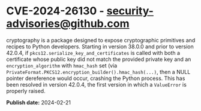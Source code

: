 # CVE-2024-26130 - security-advisories@github.com

cryptography is a package designed to expose cryptographic primitives and recipes to Python developers. Starting in version 38.0.0 and prior to version 42.0.4, if `pkcs12.serialize_key_and_certificates` is called with both a certificate whose public key did not match the provided private key and an `encryption_algorithm` with `hmac_hash` set (via `PrivateFormat.PKCS12.encryption_builder().hmac_hash(...)`, then a NULL pointer dereference would occur, crashing the Python process. This has been resolved in version 42.0.4, the first version in which a `ValueError` is properly raised.

**Publish date:** 2024-02-21
